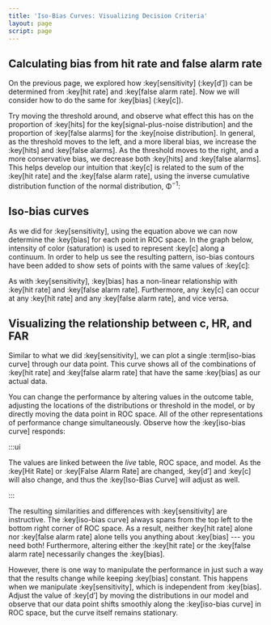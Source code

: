 ```yaml
---
title: 'Iso-Bias Curves: Visualizing Decision Criteria'
layout: page
script: page
---
```


## Calculating bias from hit rate and false alarm rate

On the previous page, we explored how :key[sensitivity] (:key[d′]) can be determined from :key[hit
rate] and :key[false alarm rate]. Now we will consider how to do the same for :key[bias] (:key[c]).

<sdt-example-interactive order="trm">
  <sdt-model interactive threshold bias distributions sensitivity color="outcome"></sdt-model>
</sdt-example-interactive>

Try moving the threshold around, and observe what effect this has on the proportion of :key[hits]
for the key[signal-plus-noise distribution] and the proportion of :key[false alarms] for the
:key[noise distribution]. In general, as the threshold moves to the left, and a more liberal bias,
we increase the :key[hits] and :key[false alarms]. As the threshold moves to the right, and a more
conservative bias, we decrease both :key[hits] and :key[false alarms]. This helps develop our
intuition that :key[c] is related to the sum of the :key[hit rate] and the :key[false alarm rate],
using the inverse cumulative distribution function of the normal distribution, <span
class="math-greek">Φ</span><sup class="exp">−1</sup>:

<sdt-equation-hrfar2c></sdt-equation-hrfar2c>

<sdt-equation-hrfar2c numeric interactive hit-rate=".5" false-alarm-rate=".5">
  </sdt-equation-hrfar2c>

## Iso-bias curves

As we did for :key[sensitivity], using the equation above we can now determine the :key[bias] for
each point in ROC space. In the graph below, intensity of color (saturation) is used to represent
:key[c] along a continuum. In order to help us see the resulting pattern, iso-bias contours have
been added to show sets of points with the same values of :key[c]:

<sdt-example-interactive>
  <roc-space contour="bias" point="none" iso-d="none" iso-c="none"></roc-space>
</sdt-example-interactive>

As with :key[sensitivity], :key[bias] has a non-linear relationship with :key[hit rate] and
:key[false alarm rate]. Furthermore, any :key[c] can occur at any :key[hit rate] and any :key[false
alarm rate], and vice versa.

## Visualizing the relationship between <span class="math-var">c</span>, HR, and FAR

Similar to what we did :key[sensitivity], we can plot a single :term[iso-bias curve] through our
data point. This curve shows all of the combinations of :key[hit rate] and :key[false alarm rate]
that have the same :key[bias] as our actual data.

You can change the performance by altering values in the outcome table, adjusting the locations of
the distributions or threshold in the model, or by directly moving the data point in ROC space. All
of the other representations of performance change simultaneously. Observe how the :key[iso-bias
curve] responds:

<sdt-example-interactive>
  <detectable-table interactive numeric summary="stimulusRates accuracy"
    hits="80" misses="20" false-alarms="10" correct-rejections="90"></detectable-table>
  <roc-space interactive point="all" iso-d="none" iso-c="all"></roc-space>
  <sdt-model interactive threshold bias distributions sensitivity color="outcome"></sdt-model>
</sdt-example-interactive>

:::ui

The values are linked between the *live* table, ROC space, and model. As the :key[Hit Rate] or
:key[False Alarm Rate] are changed, :key[d′] and :key[c] will also change, and thus the
:key[Iso-Bias Curve] will adjust as well.

:::

The resulting similarities and differences with :key[sensitivity] are instructive. The :key[iso-bias
curve] always spans from the top left to the bottom right corner of ROC space. As a result, neither
:key[hit rate] alone nor :key[false alarm rate] alone tells you anything about :key[bias] --- you
need both! Furthermore, altering either the :key[hit rate] or the :key[false alarm rate] necessarily
changes the :key[bias].

However, there is one way to manipulate the performance in just such a way that the results change
while keeping :key[bias] constant. This happens when we manipulate :key[sensitivity], which is
independent from :key[bias]. Adjust the value of :key[d′] by moving the distributions in our model
and observe that our data point shifts smoothly along the :key[iso-bias curve] in ROC space, but the
curve itself remains stationary.
